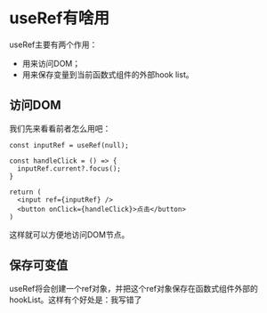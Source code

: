 # useRef有啥用

useRef主要有两个作用：

- 用来访问DOM；
- 用来保存变量到当前函数式组件的外部hook list。

## 访问DOM

我们先来看看前者怎么用吧：

```tsx
const inputRef = useRef(null);

const handleClick = () => {
  inputRef.current?.focus();
}

return (
  <input ref={inputRef} />
  <button onClick={handleClick}>点击</button>
)
```

这样就可以方便地访问DOM节点。

## 保存可变值

useRef将会创建一个ref对象，并把这个ref对象保存在函数式组件外部的hookList。这样有个好处是：我写错了